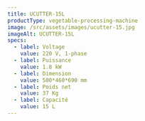 ```yaml
---
title: UCUTTER-15L
productType: vegetable-processing-machine
image: /src/assets/images/ucutter-15.jpg
imageAlt: UCUTTER-15L
specs:
  - label: Voltage
    value: 220 V, 1-phase
  - label: Puissance
    value: 1.8 kW
  - label: Dimension
    value: 500*460*690 mm
  - label: Poids net
    value: 37 Kg
  - label: Capacité
    value: 15 L
---
```

